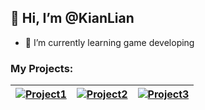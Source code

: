 ## 👋 Hi, I’m @KianLian
- 🌱 I’m currently learning game developing

### My Projects:

| [![Project1](https://github.com/KianLian/yourrepo/blob/main/images/project1.gif)](https://github.com/KianLian/project1) | [![Project2](https://github.com/KianLian/yourrepo/blob/main/images/project2.gif)](https://github.com/KianLian/project2) | [![Project3](https://github.com/KianLian/yourrepo/blob/main/images/project3.gif)](https://github.com/KianLian/project3) |
|:---:|:---:|:---:|


<!---
KianLian/KianLian is a ✨ special ✨ repository because its `README.md` (this file) appears on your GitHub profile.
You can click the Preview link to take a look at your changes.
--->
